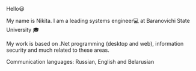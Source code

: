 Hello:smiley:

My name is Nikita. I am a leading systems engineer:computer: at Baranovichi State University :mortar_board:

My work is based on .Net programming (desktop and web), information security and much related to these areas.

Communication languages: Russian, English and Belarusian
